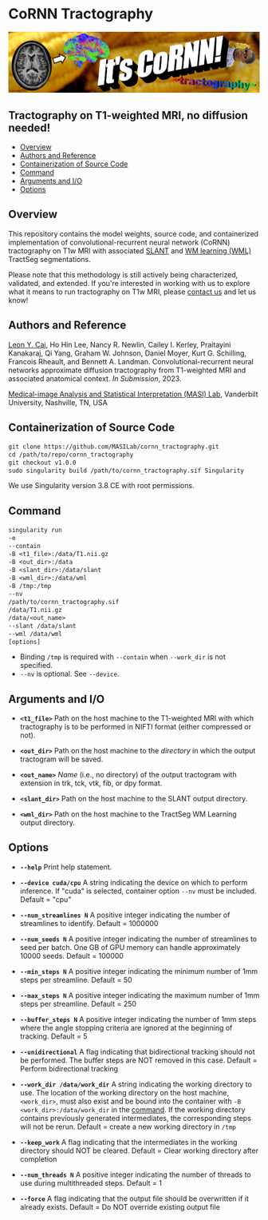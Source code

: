 # CoRNN Tractography

![itscornn](https://github.com/MASILab/cornn_tractography/blob/master/CoRNN.png?raw=true)

## Tractography on T1-weighted MRI, no diffusion needed!

* [Overview](#overview)
* [Authors and Reference](#authors-and-reference)
* [Containerization of Source Code](#containerization-of-source-code)
* [Command](#command)
* [Arguments and I/O](#arguments-and-io)
* [Options](#options)

## Overview

This repository contains the model weights, source code, and containerized implementation of convolutional-recurrent neural network (CoRNN) tractography on T1w MRI with associated [SLANT](https://github.com/MASILab/SLANTbrainSeg) and [WM learning (WML)](https://github.com/MASILab/WM_learning_release) TractSeg segmentations. 

Please note that this methodology is still actively being characterized, validated, and extended. If you're interested in working with us to explore what it means to run tractography on T1w MRI, please [contact us](#authors-and-reference) and let us know!

## Authors and Reference

[Leon Y. Cai](mailto:leon.y.cai@vanderbilt.edu), Ho Hin Lee, Nancy R. Newlin, Cailey I. Kerley, Praitayini Kanakaraj, Qi Yang, Graham W. Johnson, Daniel Moyer, Kurt G. Schilling, Francois Rheault, and Bennett A. Landman. Convolutional-recurrent neural networks approximate diffusion tractography from T1-weighted MRI and associated anatomical context. *In Submission*, 2023.

[Medical-image Analysis and Statistical Interpretation (MASI) Lab](https://my.vanderbilt.edu/masi), Vanderbilt University, Nashville, TN, USA

## Containerization of Source Code

    git clone https://github.com/MASILab/cornn_tractography.git
    cd /path/to/repo/cornn_tractography
    git checkout v1.0.0
    sudo singularity build /path/to/cornn_tractography.sif Singularity

We use Singularity version 3.8 CE with root permissions.

## Command

    singularity run 
    -e 
    --contain
    -B <t1_file>:/data/T1.nii.gz
    -B <out_dir>:/data
    -B <slant_dir>:/data/slant
    -B <wml_dir>:/data/wml
    -B /tmp:/tmp
    --nv
    /path/to/cornn_tractography.sif
    /data/T1.nii.gz
    /data/<out_name>
    --slant /data/slant
    --wml /data/wml
    [options]
    
* Binding `/tmp` is required with `--contain` when `--work_dir` is not specified.
* `--nv` is optional. See `--device`.

## Arguments and I/O

* **`<t1_file>`** Path on the host machine to the T1-weighted MRI with which tractography is to be performed in NIFTI format (either compressed or not).

* **`<out_dir>`** Path on the host machine to the *directory* in which the output tractogram will be saved.

* **`<out_name>`** *Name* (i.e., no directory) of the output tractogram with extension in trk, tck, vtk, fib, or dpy format.

* **`<slant_dir>`** Path on the host machine to the SLANT output directory.

* **`<wml_dir>`** Path on the host machine to the TractSeg WM Learning output directory.

## Options

* **`--help`** Print help statement.

* **`--device cuda/cpu`** A string indicating the device on which to perform inference. If "cuda" is selected, container option `--nv` must be included. Default = "cpu"

* **`--num_streamlines N`** A positive integer indicating the number of streamlines to identify. Default = 1000000

* **`--num_seeds N`** A positive integer indicating the number of streamlines to seed per batch. One GB of GPU memory can handle approximately 10000 seeds. Default = 100000

* **`--min_steps N`** A positive integer indicating the minimum number of 1mm steps per streamline. Default = 50

* **`--max_steps N`** A positive integer indicating the maximum number of 1mm steps per streamline. Default = 250

* **`--buffer_steps N`** A positive integer indicating the number of 1mm steps where the angle stopping criteria are ignored at the beginning of tracking. Default = 5

* **`--unidirectional`** A flag indicating that bidirectional tracking should not be performed. The buffer steps are NOT removed in this case. Default = Perform bidirectional tracking

* **`--work_dir /data/work_dir`** A string indicating the working directory to use. The location of the working directory on the host machine, `<work_dir>`, must also exist and be bound into the container with `-B <work_dir>:/data/work_dir` in the [command](#command). If the working directory contains previously generated intermediates, the corresponding steps will not be rerun. Default = create a new working directory in `/tmp`

* **`--keep_work`** A flag indicating that the intermediates in the working directory should NOT be cleared. Default = Clear working directory after completion

* **`--num_threads N`** A positive integer indicating the number of threads to use during multithreaded steps. Default = 1

* **`--force`** A flag indicating that the output file should be overwritten if it already exists. Default = Do NOT override existing output file
